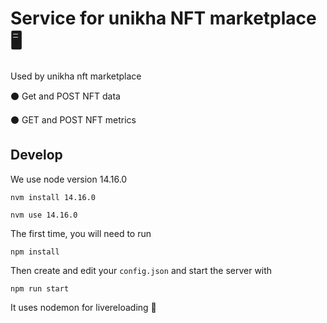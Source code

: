 # Service for unikha NFT marketplace 🖥️

Used by unikha nft marketplace

⚫ Get and POST NFT data

⚫ GET and POST NFT metrics


## Develop

We use node version 14.16.0

```
nvm install 14.16.0
```

```
nvm use 14.16.0
```

The first time, you will need to run

```
npm install
```

Then create and edit your `config.json` and start the server with

```
npm run start
```

It uses nodemon for livereloading 🤘
